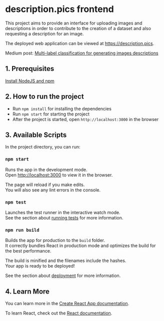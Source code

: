 # description.pics frontend

This project aims to provide an interface for uploading images and descriptions in order to contribute to the creation of a dataset and also requesting a description for an image.

The deployed web application can be viewed at https://description.pics.

Medium post: [Multi-label classification for generating images descriptions](https://medium.com/@stefaniadinica/multi-label-classification-for-generating-images-descriptions-8f362fe5dff8)

## 1. Prerequisites
[Install NodeJS and npm](https://docs.npmjs.com/downloading-and-installing-node-js-and-npm#using-a-node-version-manager-to-install-nodejs-and-npm)

## 2. How to run the project

- Run `npm install` for installing the dependencies
- Run `npm start` for starting the project
- After the project is started, open `http://localhost:3000` in the browser


## 3. Available Scripts

In the project directory, you can run:

### `npm start`

Runs the app in the development mode.\
Open [http://localhost:3000](http://localhost:3000) to view it in the browser.

The page will reload if you make edits.\
You will also see any lint errors in the console.

### `npm test`

Launches the test runner in the interactive watch mode.\
See the section about [running tests](https://facebook.github.io/create-react-app/docs/running-tests) for more information.

### `npm run build`

Builds the app for production to the `build` folder.\
It correctly bundles React in production mode and optimizes the build for the best performance.

The build is minified and the filenames include the hashes.\
Your app is ready to be deployed!

See the section about [deployment](https://facebook.github.io/create-react-app/docs/deployment) for more information.

## 4. Learn More

You can learn more in the [Create React App documentation](https://facebook.github.io/create-react-app/docs/getting-started).

To learn React, check out the [React documentation](https://reactjs.org/).
